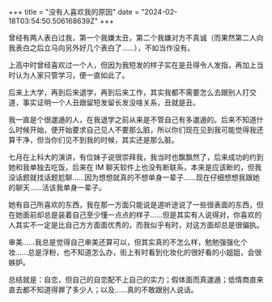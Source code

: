+++
title = "没有人喜欢我的原因"
date = "2024-02-18T03:54:50.506168639Z"
+++

曾经有两人表白过我，第一个我嫌太丑，第二个我嫌对方不真诚（而果然第二人向我表白之后立马向另外好几个表白了……），不如当作没有。

上高中时曾经喜欢过一个人，但因为我短发的样子实在是丑得令人发指，再加上当时认为人家只管学习，便一直如此了。

后来上大学，再到后来退学，再到后来工作，其实我都不需要怎么去跟别人打交道，事实证明一个人丑跟留短发留长发没啥关系，丑就是丑。

我一直是个很邋遢的人，在我退学之前从来是不管自己有多邋遢的。后来不知道什么时候开始，便开始要求自己见人不要那么脏，所以你们现在见到我可能觉得我还算干净，但当你们见不到我的时候，其实还是那么脏。

七月在上科大的演讲，有位妹子说很崇拜我，我当时也飘飘然了，后来成功的约到她和我单独去吃饭，后来在 IM 聊天软件上也没有断联系，本来是应该断的，但我没话题就找话题尬聊……因为想想就真的不想单身一辈子……现在仔细想想我跟她的聊天……活该我单身一辈子。

她有自己所喜欢的东西，我在那一方面只能说是道听途说了一些很表面的东西，但在她面前却总是装着自己至少懂一点点的样子……但是其实有人说得对，你喜欢的人其实不一定是比自己方方面面优秀的，而我似乎有时，对这方面却总是很偏执。

审美……我总是觉得自己审美还算可以，但其实真的不怎么样，勉勉强强化个妆……总是浮粉，也不知道怎么办，街上有时看到化妆化的很好看的小姐姐，会很嫉妒。

总结就是：自恋，但自己的自恋配不上自己的实力；假体面而真邋遢；低情商直来直去都不知道得罪了多少人；以及……真的不敢跟别人说话。